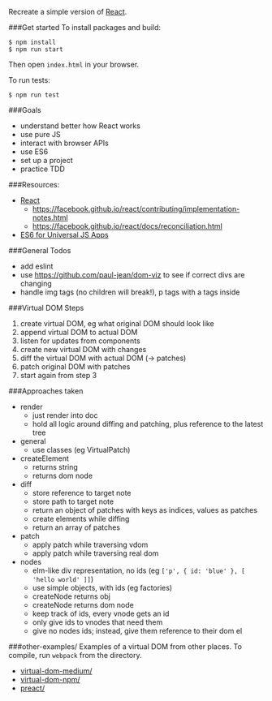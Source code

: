 Recreate a simple version of [React](https://github.com/facebook/react).

###Get started
To install packages and build:
```
$ npm install
$ npm run start
```
Then open `index.html` in your browser.

To run tests:
```
$ npm run test
```

###Goals
- understand better how React works
- use pure JS
- interact with browser APIs
- use ES6
- set up a project
- practice TDD


###Resources:
- [React](https://github.com/facebook/react)
  - https://facebook.github.io/react/contributing/implementation-notes.html
  - https://facebook.github.io/react/docs/reconciliation.html
- [ES6 for Universal JS Apps](https://medium.com/javascript-scene/how-to-use-es6-for-isomorphic-javascript-apps-2a9c3abe5ea2#.xfoth6mdp)


###General Todos
- add eslint
- use https://github.com/paul-jean/dom-viz to see if correct divs are changing
- handle img tags (no children will break!), p tags with a tags inside


###Virtual DOM Steps
1. create virtual DOM, eg what original DOM should look like
2. append virtual DOM to actual DOM
3. listen for updates from components
4. create new virtual DOM with changes
5. diff the virtual DOM with actual DOM (-> patches)
6. patch original DOM with patches
7. start again from step 3


###Approaches taken
- render
  - just render into doc
  - hold all logic around diffing and patching, plus reference to the latest tree
- general
  - use classes (eg VirtualPatch)
- createElement
  - returns string
  - returns dom node
- diff
  - store reference to target note
  - store path to target note
  - return an object of patches with keys as indices, values as patches
  - create elements while diffing
  - return an array of patches
- patch
  - apply patch while traversing vdom
  - apply patch while traversing real dom
- nodes
  - elm-like div representation, no ids (eg `['p', { id: 'blue' }, [ 'hello world' ]]`)
  - use simple objects, with ids (eg factories)
  - createNode returns obj
  - createNode returns dom node
  - keep track of ids, every vnode gets an id
  - only give ids to vnodes that need them
  - give no nodes ids; instead, give them reference to their dom el

###other-examples/
Examples of a virtual DOM from other places. To compile, run `webpack` from the directory.
- [virtual-dom-medium/](https://medium.com/@deathmood/how-to-write-your-own-virtual-dom-ee74acc13060#.fess65wex)
- [virtual-dom-npm/](https://github.com/Matt-Esch/virtual-dom)
- [preact/](https://github.com/developit/preact)

